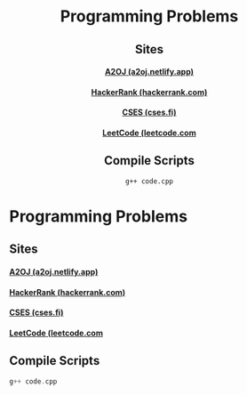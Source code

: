 <div align="center"> 

  <div align="center">
   <h1 style="align: center">Programming Problems</h1>
   <h2>Sites</h2>
   <h4><a href="a2oj.netlify.app"><b>A2OJ</b> (a2oj.netlify.app)</a></h4>
   <h4><a href="hackerrank.com"><b>HackerRank</b> (hackerrank.com)</a></h4>
   <h4><a href="cses.fi"><b>CSES</b> (cses.fi)</a></h4>
   <h4><a href="leetcode.com"><b>LeetCode</b> (leetcode.com</a></h4>
   <h2>Compile Scripts</h2>
   <pre><code>g++ code.cpp</code></pre>
   </div>
  
</div>


# Programming Problems

## Sites

#### [**A2OJ** (a2oj.netlify.app)](a2oj.netlify.app)

#### [**HackerRank** (hackerrank.com)](hackerrank.com)

#### [**CSES** (cses.fi)](cses.fi)

#### [**LeetCode** (leetcode.com](leetcode.com)

## Compile Scripts
```cpp
g++ code.cpp
```
